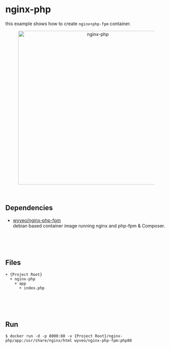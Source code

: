 # nginx-php  
this example shows how to create `nginx+php-fpm` container.  

<figure>
<div style="text-align:center">
  <img src="https://drive.google.com/uc?export=view&id=1STzTfblh6o5POWmd7gD6Te4foy-wX33R" style="width: 480px; max-width: 100%; height: auto" title="nginx-php" />
</div>
</figure>

<br/>

## Dependencies  
* [wyveo/nginx-php-fpm](https://github.com/wyveo/nginx-php-fpm)  
  debian based container image running nginx and php-fpm & Composer.  

<br/><br/><br/>

## Files  
  ```
  + {Project Root}
    + nginx-php  
      + app  
        + index.php
  ```

<br/><br/><br/>

## Run  
```shell
$ docker run -d -p 8000:80 -v {Project Root}/nginx-php/app:/usr/share/nginx/html wyveo/nginx-php-fpm:php80
```
